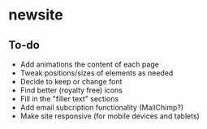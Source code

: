 # newsite

## To-do
* Add animations the content of each page
* Tweak positions/sizes of elements as needed
* Decide to keep or change font
* Find better (royalty free) icons
* Fill in the "filler text" sections
* Add email subcription functionality (MailChimp?)
* Make site responsive (for mobile devices and tablets)
